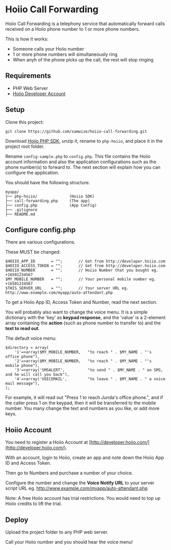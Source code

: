 Hoiio Call Forwarding
=====================

Hoiio Call Forwarding is a telephony service that automatically forward calls received on a Hoiio phone number to 1 or more phone numbers.

This is how it works:

- Someone calls your Hoiio number
- 1 or more phone numbers will simultaneously ring
- When anyh of the phone picks up the call, the rest will stop ringing


Requirements
-------------

- PHP Web Server
- [Hoiio Developer Account](http://developer.hoiio.com/)


Setup
------

Clone this project:

	git clone https://github.com/samwize/hoiio-call-forwarding.git

Download [Hoiio PHP SDK](https://github.com/Hoiio/hoiio-php/zipball/master), unzip it, rename to `php-hoiio`, and place it in the project root folder. 

Rename `config-sample.php` to `config.php`. This file contains the Hoiio account information and also the application configurations such as the phone number(s) to forward to. The next section will explain how you can configure the application.

You should have the following structure.
	
	myapp/
	├── php-hoiio/				(Hoiio SDK)
	├── call-forwarding.php 	(The app)
	├── config.php 				(App Config)
	├── .gitignore
	├── README.md



Configure config.php
---------------------

There are various configurations.

These MUST be changed:

	$HOIIO_APP_ID 		= "";		// Get from http://developer.hoiio.com
	$HOIIO_ACCESS_TOKEN = "";		// Get from http://developer.hoiio.com
	$HOIIO_NUMBER 		= "";		// Hoiio Number that you bought eg. +16501234567
	$MY_MOBILE_NUMBER 	= "";		// Your personal mobile number eg. +16501234567
	$THIS_SERVER_URL 	= "";		// Your server URL eg. http://www.example.com/myapp/auto-attendant.php

To get a Hoiio App ID, Access Token and Number, read the next section.

You will probably also want to change the voice menu. It is a simple dictionary with the 'key' as **keypad response**, and the 'value' is a 2-element array containing the **action** (such as phone number to transfer to) and the **text to read out**.

The default voice menu:

	$directory = array(
		'1'=>array($MY_MOBILE_NUMBER,	"to reach " . $MY_NAME . "'s office phone"),
		'2'=>array($MY_MOBILE_NUMBER,	"to reach " . $MY_NAME . "'s mobile phone"),
		'3'=>array('SMSALERT',			"to send " . $MY_NAME . " an SMS, and he will call you back"),
		'4'=>array('VOICEMAIL',			"to leave " . $MY_NAME . " a voice mail message"),
	);

For example, it will read out "Press 1 to reach Junda's office phone.", and if the caller press 1 on the keypad, then it will be transferred to the mobile number. You many change the text and numbers as you like, or add more keys. 


Hoiio Account
--------------

You need to register a Hoiio Account at [http://developer.hoiio.com/](http://developer.hoiio.com/). 

With an account, login to Hoiio, create an app and note down the Hoiio App ID and Access Token.

Then go to Numbers and purchase a number of your choice. 

Configure the number and change the **Voice Notify URL** to your server script URL eg. http://www.example.com/myapp/auto-attendant.php

Note: A free Hoiio account has trial restrictions. You would need to top up Hoiio credits to lift the trial.


Deploy
-------

Upload the project folder to any PHP web server.

Call your Hoiio number and you should hear the voice menu!




